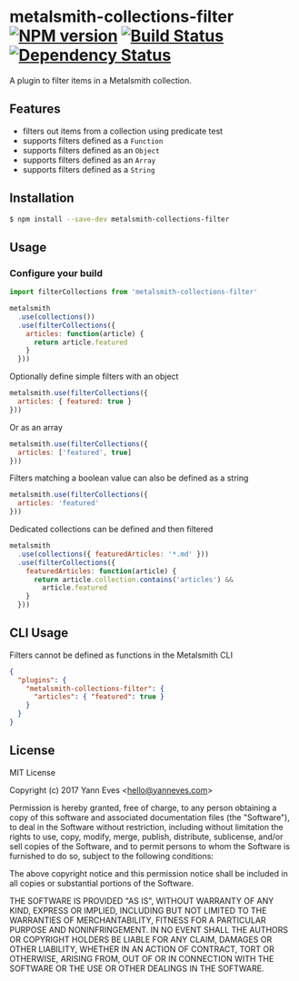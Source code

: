 # metalsmith-collections-filter [![NPM version][npm-image]][npm-url] [![Build Status][travis-image]][travis-url] [![Dependency Status][daviddm-image]][daviddm-url]
A plugin to filter items in a Metalsmith collection.

## Features

- filters out items from a collection using predicate test
- supports filters defined as a `Function`
- supports filters defined as an `Object`
- supports filters defined as an `Array`
- supports filters defined as a `String`

## Installation

```bash
$ npm install --save-dev metalsmith-collections-filter
```

## Usage

### Configure your build

```javascript
import filterCollections from 'metalsmith-collections-filter'

metalsmith
  .use(collections())
  .use(filterCollections({
    articles: function(article) {
      return article.featured
    }
  }))
```

Optionally define simple filters with an object

```javascript
metalsmith.use(filterCollections({
  articles: { featured: true }
}))
```

Or as an array

```javascript
metalsmith.use(filterCollections({
  articles: ['featured', true]
}))
```

Filters matching a boolean value can also be defined as a string

```javascript
metalsmith.use(filterCollections({
  articles: 'featured'
}))
```

Dedicated collections can be defined and then filtered

```javascript
metalsmith
  .use(collections({ featuredArticles: '*.md' }))
  .use(filterCollections({
    featuredArticles: function(article) {
      return article.collection.contains('articles') &&
        article.featured
    }
  }))
```

## CLI Usage

Filters cannot be defined as functions in the Metalsmith CLI

```json
{
  "plugins": {
    "metalsmith-collections-filter": {
      "articles": { "featured": true }
    }
  }
}
```

## License

MIT License

Copyright (c) 2017 Yann Eves &lt;hello@yanneves.com&gt;

Permission is hereby granted, free of charge, to any person obtaining a copy
of this software and associated documentation files (the "Software"), to deal
in the Software without restriction, including without limitation the rights
to use, copy, modify, merge, publish, distribute, sublicense, and/or sell
copies of the Software, and to permit persons to whom the Software is
furnished to do so, subject to the following conditions:

The above copyright notice and this permission notice shall be included in all
copies or substantial portions of the Software.

THE SOFTWARE IS PROVIDED "AS IS", WITHOUT WARRANTY OF ANY KIND, EXPRESS OR
IMPLIED, INCLUDING BUT NOT LIMITED TO THE WARRANTIES OF MERCHANTABILITY,
FITNESS FOR A PARTICULAR PURPOSE AND NONINFRINGEMENT. IN NO EVENT SHALL THE
AUTHORS OR COPYRIGHT HOLDERS BE LIABLE FOR ANY CLAIM, DAMAGES OR OTHER
LIABILITY, WHETHER IN AN ACTION OF CONTRACT, TORT OR OTHERWISE, ARISING FROM,
OUT OF OR IN CONNECTION WITH THE SOFTWARE OR THE USE OR OTHER DEALINGS IN THE
SOFTWARE.


[npm-image]: https://badge.fury.io/js/metalsmith-collections-filter.svg
[npm-url]: https://npmjs.org/package/metalsmith-collections-filter
[travis-image]: https://travis-ci.org/yanneves/metalsmith-collections-filter.svg?branch=master
[travis-url]: https://travis-ci.org/yanneves/metalsmith-collections-filter
[daviddm-image]: https://david-dm.org/yanneves/metalsmith-collections-filter.svg?theme=shields.io
[daviddm-url]: https://david-dm.org/yanneves/metalsmith-collections-filter
